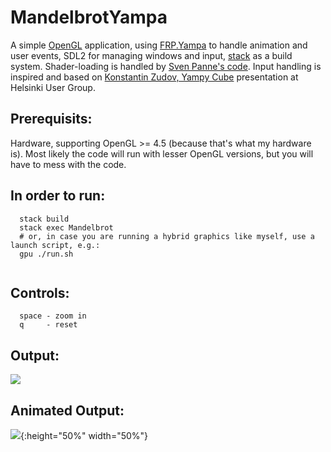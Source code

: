 # MandelbrotYampa

A simple [OpenGL](https://github.com/haskell-opengl) application, using [FRP.Yampa](https://github.com/ivanperez-keera/Yampa) to handle animation and user events,  SDL2 for managing windows and input, [stack](https://docs.haskellstack.org/en/stable/README/) as a build system.
Shader-loading is handled by [Sven Panne's code](https://github.com/haskell-opengl/GLUT/blob/master/examples/RedBook8/common/LoadShaders.hs).
Input handling is inspired and based on [Konstantin Zudov, Yampy Cube](https://github.com/zudov) presentation at Helsinki User Group.

## Prerequisits:
   Hardware, supporting OpenGL >= 4.5 (because that's what my hardware is).
   Most likely the code will run with lesser OpenGL versions, but you will
   have to mess with the code.

## In order to run:
```
  stack build
  stack exec Mandelbrot
  # or, in case you are running a hybrid graphics like myself, use a launch script, e.g.:
  gpu ./run.sh
  
```

## Controls:
```
  space - zoom in
  q     - reset
```

## Output:
![](https://raw.github.com/madjestic/Haskell-OpenGL-Tutorial/master/MandelbrotYampa/output.png)

## Animated Output:
![](https://raw.github.com/madjestic/Haskell-OpenGL-Tutorial/master/MandelbrotYampa/output.gif){:height="50%" width="50%"}
